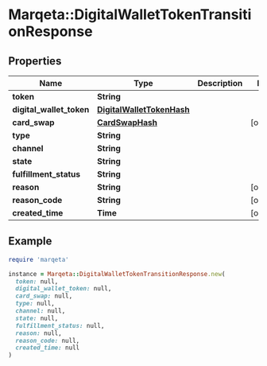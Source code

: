 # Marqeta::DigitalWalletTokenTransitionResponse

## Properties

| Name | Type | Description | Notes |
| ---- | ---- | ----------- | ----- |
| **token** | **String** |  |  |
| **digital_wallet_token** | [**DigitalWalletTokenHash**](DigitalWalletTokenHash.md) |  |  |
| **card_swap** | [**CardSwapHash**](CardSwapHash.md) |  | [optional] |
| **type** | **String** |  |  |
| **channel** | **String** |  |  |
| **state** | **String** |  |  |
| **fulfillment_status** | **String** |  |  |
| **reason** | **String** |  | [optional] |
| **reason_code** | **String** |  | [optional] |
| **created_time** | **Time** |  | [optional] |

## Example

```ruby
require 'marqeta'

instance = Marqeta::DigitalWalletTokenTransitionResponse.new(
  token: null,
  digital_wallet_token: null,
  card_swap: null,
  type: null,
  channel: null,
  state: null,
  fulfillment_status: null,
  reason: null,
  reason_code: null,
  created_time: null
)
```

